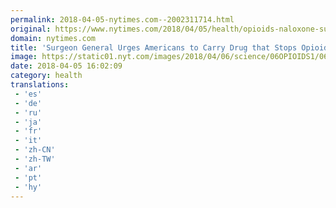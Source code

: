```yaml
---
permalink: 2018-04-05-nytimes.com--2002311714.html
original: https://www.nytimes.com/2018/04/05/health/opioids-naloxone-surgeon-general.html?partner=rss&amp;emc=rss
domain: nytimes.com
title: 'Surgeon General Urges Americans to Carry Drug that Stops Opioid Overdoses'
image: https://static01.nyt.com/images/2018/04/06/science/06OPIOIDS1/06OPIOIDS1-mediumThreeByTwo440.jpg
date: 2018-04-05 16:02:09
category: health
translations: 
 - 'es'
 - 'de'
 - 'ru'
 - 'ja'
 - 'fr'
 - 'it'
 - 'zh-CN'
 - 'zh-TW'
 - 'ar'
 - 'pt'
 - 'hy'
---
```


